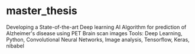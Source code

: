 # master_thesis

Developing a State-of-the-art Deep learning AI Algorithm for prediction of
Alzheimer's disease using PET Brain scan images
Tools: Deep Learning, Python, Convolutional Neural Networks, Image analysis,
Tensorflow, Keras, nibabel

